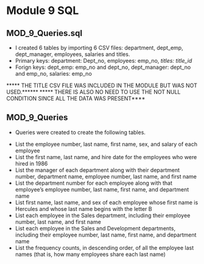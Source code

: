 # Module 9 SQL

## MOD_9_Queries.sql
* I created 6 tables by importing 6 CSV files: department, dept_emp, dept_manager, employees, salaries and titles. 
* Primary keys: department: Dept_no, employees: emp_no, *titles: title_id*
* Forign keys: dept_emp: emp_no and dept_no, dept_manager: dept_no and emp_no, salaries: emp_no

***** THE TITLE CSV FILE WAS INCLUDED IN THE MODULE BUT WAS NOT USED.******
***** THERE IS ALSO NO NEED TO USE THE NOT NULL CONDITION SINCE ALL THE DATA WAS PRESENT****


## MOD_9_Queries

* Queries were created to create the following tables. 
- List the employee number, last name, first name, sex, and salary of each employee
- List the first name, last name, and hire date for the employees who were hired in 1986
- List the manager of each department along with their department number, department name, employee number, last name, and first name
- List the department number for each employee along with that employee’s employee number, last name, first name, and department name 
- List first name, last name, and sex of each employee whose first name is Hercules and whose last name begins with the letter B
- List each employee in the Sales department, including their employee number, last name, and first name
- List each employee in the Sales and Development departments, including their employee number, last name, first name, and department name
- List the frequency counts, in descending order, of all the employee last names (that is, how many employees share each last name)




